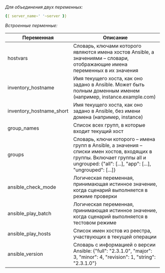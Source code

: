 *Для объединения двух переменных:*
```yml
{{ server_name~' '~server }}
```

*Встроенные перменные:*

| Переменная | Описание |
|------------|----------|
| hostvars | Словарь, ключами которого являются имена хостов Ansible, а значениями – словари, отображающие имена переменных в их значения |
| inventory_hostname | Имя текущего хоста, как оно задано в Ansible. Может быть полным доменным именем (например, instance.example.com) |
| inventory_hostname_short | Имя текущего хоста, как оно задано в Ansible, без имени домена (например, instance) |
| group_names | Список всех групп, в которые входит текущий хост |
| groups | Словарь, ключи которого – имена групп в Ansible, а значения – списки имен хостов, входящих в группы. Включает группы all и ungrouped: {"all": [...], "app": [...], "ungrouped": [...]} |
| ansible_check_mode | Логическая переменная, принимающая истинное значение, когда сценарий выполняется в режиме проверки |
| ansible_play_batch | Логическая переменная, принимающая истинное значение, когда сценарий выполняется в тестовом режиме |
| ansible_play_hosts | Список имен хостов из реестра, участвующих в текущей операции |
| ansible_version | Словарь с информацией о версии Ansible: {"full": "2.3.1.0", "major": 3, "minor": 4, "revision": 1, "string": "2.3.1.0"} |
